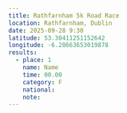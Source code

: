```yaml
---
title: Rathfarnham 5k Road Race
location: Rathfarnham, Dublin
date: 2025-09-28 9:30
latitude: 53.30411251152642
longitude: -6.28663653019878
results:
  - place: 1
    name: Name
    time: 00.00
    category: F
    national: 
    note: 
---
```

